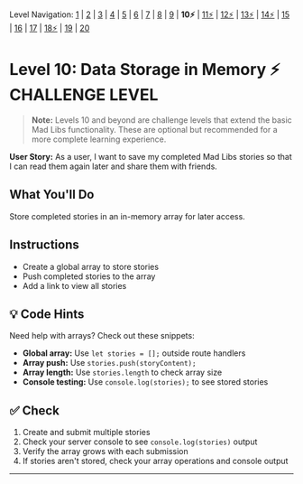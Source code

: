 Level Navigation: [1](./mad-libs-lv-1.md) | [2](./mad-libs-lv-2.md) | [3](./mad-libs-lv-3.md) | [4](./mad-libs-lv-4.md) | [5](./mad-libs-lv-5.md) | [6](./mad-libs-lv-6.md) | [7](./mad-libs-lv-7.md) | [8](./mad-libs-lv-8.md) | [9](./mad-libs-lv-9.md) | **10⚡** | [11⚡](./mad-libs-lv-11.md) | [12⚡](./mad-libs-lv-12.md) | [13⚡](./mad-libs-lv-13.md) | [14⚡](./mad-libs-lv-14.md) | [15](./mad-libs-lv-15.md) | [16](./mad-libs-lv-16.md) | [17](./mad-libs-lv-17.md) | [18⚡](./mad-libs-lv-18.md) | [19](./mad-libs-lv-19.md) | [20](./mad-libs-lv-20.md)

# Level 10: Data Storage in Memory ⚡ CHALLENGE LEVEL

> **Note:** Levels 10 and beyond are challenge levels that extend the basic Mad Libs functionality. These are optional but recommended for a more complete learning experience.

**User Story:** As a user, I want to save my completed Mad Libs stories so that I can read them again later and share them with friends.

## What You'll Do
Store completed stories in an in-memory array for later access.

## Instructions
- Create a global array to store stories
- Push completed stories to the array
- Add a link to view all stories

## 💡 Code Hints
Need help with arrays? Check out these snippets:
- **Global array:** Use `let stories = [];` outside route handlers
- **Array push:** Use `stories.push(storyContent);`
- **Array length:** Use `stories.length` to check array size
- **Console testing:** Use `console.log(stories);` to see stored stories

## ✅ Check
1. Create and submit multiple stories
2. Check your server console to see `console.log(stories)` output
3. Verify the array grows with each submission
4. If stories aren't stored, check your array operations and console output

---